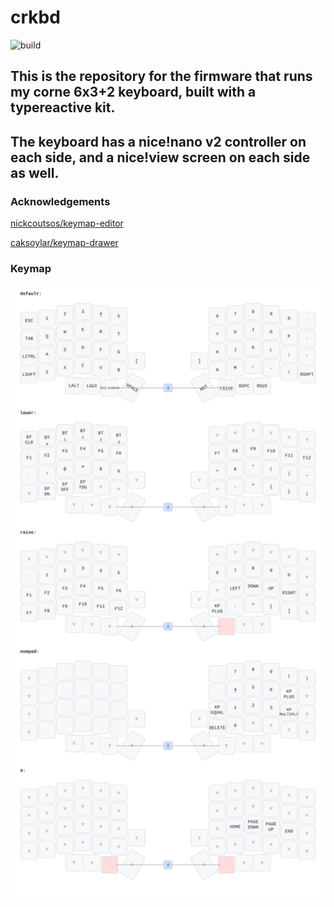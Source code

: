 # crkbd 

![build](https://github.com/johnseth97/corne/.workflows/build.yml/badge.svg)  

## This is the repository for the firmware that runs my corne 6x3+2 keyboard, built with a typereactive kit.

## The keyboard has a nice!nano v2 controller on each side, and a nice!view screen on each side as well.

### Acknowledgements

[nickcoutsos/keymap-editor](https://nickcoutsos.github.io/keymap-editor)

[caksoylar/keymap-drawer](https://github.com/caksoylar/keymap-drawer)

### Keymap

![](https://raw.githubusercontent.com/johnseth97/lily58/89e2c0336307a8bc6a850f436184cbc75e1fc204/keymap-drawer/lily58.svg)
